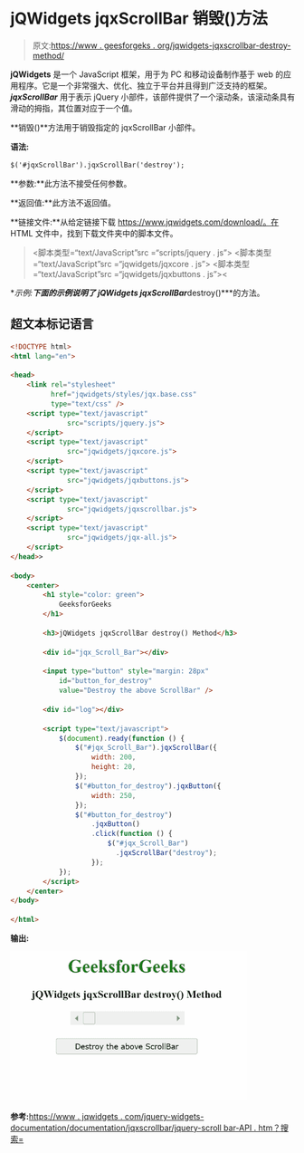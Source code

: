 # jQWidgets jqxScrollBar 销毁()方法

> 原文:[https://www . geesforgeks . org/jqwidgets-jqxscrollbar-destroy-method/](https://www.geeksforgeeks.org/jqwidgets-jqxscrollbar-destroy-method/)

**jQWidgets** 是一个 JavaScript 框架，用于为 PC 和移动设备制作基于 web 的应用程序。它是一个非常强大、优化、独立于平台并且得到广泛支持的框架。 ***jqxScrollBar*** 用于表示 jQuery 小部件，该部件提供了一个滚动条，该滚动条具有滑动的拇指，其位置对应于一个值。

**销毁()**方法用于销毁指定的 jqxScrollBar 小部件。

**语法:**

```html
$('#jqxScrollBar').jqxScrollBar('destroy'); 
```

**参数:**此方法不接受任何参数。

**返回值:**此方法不返回值。

**链接文件:**从给定链接下载 https://www.jqwidgets.com/download/。在 HTML 文件中，找到下载文件夹中的脚本文件。

> <link rel="”stylesheet”" href="”jqwidgets/styles/jqx.base.css”" type="”text/css”/">
> <脚本类型=“text/JavaScript”src =“scripts/jquery . js”></script>
> <脚本类型=“text/JavaScript”src =“jqwidgets/jqxcore . js”></script>
> <脚本类型=“text/JavaScript”src =“jqwidgets/jqxbuttons . js”><

**示例:**下面的示例说明了 jQWidgets jqxScrollBar***destroy()***的方法。

## 超文本标记语言

```html
<!DOCTYPE html>
<html lang="en">

<head>
    <link rel="stylesheet"
          href="jqwidgets/styles/jqx.base.css"
          type="text/css" />
    <script type="text/javascript" 
              src="scripts/jquery.js">
    </script>
    <script type="text/javascript" 
              src="jqwidgets/jqxcore.js">
    </script>
    <script type="text/javascript"
              src="jqwidgets/jqxbuttons.js">
    </script>
    <script type="text/javascript" 
              src="jqwidgets/jqxscrollbar.js">
    </script>
    <script type="text/javascript" 
              src="jqwidgets/jqx-all.js">
    </script>
</head>>

<body>
    <center>
        <h1 style="color: green">
            GeeksforGeeks
        </h1>

        <h3>jQWidgets jqxScrollBar destroy() Method</h3>

        <div id="jqx_Scroll_Bar"></div>

        <input type="button" style="margin: 28px"
            id="button_for_destroy" 
            value="Destroy the above ScrollBar" />

        <div id="log"></div>

        <script type="text/javascript">
            $(document).ready(function () {
                $("#jqx_Scroll_Bar").jqxScrollBar({
                    width: 200,
                    height: 20,
                });
                $("#button_for_destroy").jqxButton({
                    width: 250,
                });
                $("#button_for_destroy")
                    .jqxButton()
                    .click(function () {
                        $("#jqx_Scroll_Bar")
                          .jqxScrollBar("destroy");
                    });
            });
        </script>
    </center>
</body>

</html>
```

**输出:**

![](img/668af741b9c957e744501cbd6d0bb96a.png)

**参考:**[https://www . jqwidgets . com/jquery-widgets-documentation/documentation/jqxscrollbar/jquery-scroll bar-API . htm？搜索=](https://www.jqwidgets.com/jquery-widgets-documentation/documentation/jqxscrollbar/jquery-scrollbar-api.htm?search=)
